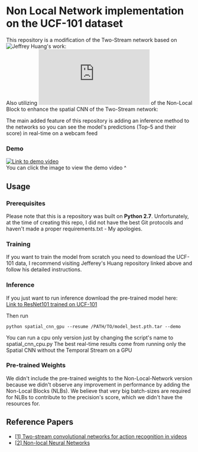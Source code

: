 # Non Local Network implementation on the UCF-101 dataset
This repository is a modification of the Two-Stream network based on ![Jeffrey Huang's work](https://github.com/jeffreyhuang1/two-stream-action-recognition  
):  
Also utilizing ![AlexHex7's PyTorch implementation](https://github.com/AlexHex7/Non-local_pytorch/blob/master/Non-Local_pytorch_0.3.1/lib/backup/non_local_simple_version.py) of the Non-Local Block to enhance the spatial CNN of the Two-Stream network:  

The main added feature of this repository is adding an inference method to the networks so you can see the model's predictions
(Top-5 and their score) in real-time on a webcam feed

### Demo
[![Link to demo video](https://raw.githubusercontent.com/danbochman/Real-Time-Action-Recognition/master/demo/screenshot.png)](https://youtu.be/21HJVh29pY8) <br>
You can click the image to view the demo video ^

## Usage

### Prerequisites
Please note that this is a repository was built on **Python 2.7**.
Unfortunately, at the time of creating this repo, I did not have the best Git protocols and haven't made a proper requirements.txt - My apologies.

### Training
If you want to train the model from scratch you need to download the UCF-101 data, I recommend visiting Jefferey's Huang repository linked above and follow his detailed instructions.

### Inference
If you just want to run inference download the pre-trained model here:  
[Link to ResNet101 trained on UCF-101](https://drive.google.com/drive/folders/1gVB5StqgoDJ3IxHUn7zoTzTNxzz3du3d?usp=sharing)

Then run
```
python spatial_cnn_gpu --resume /PATH/TO/model_best.pth.tar --demo
```
You can run a cpu only version just by changing the script's name to spatial_cnn_cpu.py
The best real-time results come from running only the Spatial CNN without the Temporal Stream on a GPU

### Pre-trained Weights
We didn't include the pre-trained weights to the Non-Local-Network version because we didn't observe any improvement in performance by adding the Non-Local Blocks (NLBs).
We believe that very big batch-sizes are required for NLBs to contribute to the precision's score, which we didn't have the resources for.

## Reference Papers
*  [[1] Two-stream convolutional networks for action recognition in videos](http://papers.nips.cc/paper/5353-two-stream-convolutional)
*  [[2] Non-local Neural Networks](https://arxiv.org/abs/1711.07971)
